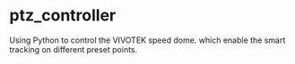 # ptz_controller
Using Python to control the VIVOTEK speed dome. which enable the smart tracking on different preset points.
